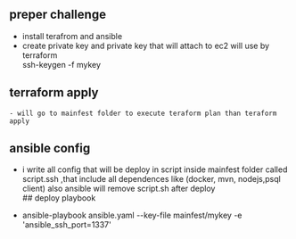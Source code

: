 ##  preper challenge

- install terafrom and ansible 
- create private key and private key that will attach to ec2 will use by terraform  
    ssh-keygen -f mykey

## terraform apply 
    - will go to mainfest folder to execute teraform plan than teraform apply 
    
## ansible config 
   - i write all config that will be deploy in script inside mainfest folder called script.ssh ,that include all dependences like (docker, mvn, nodejs,psql client)      also ansible will remove script.sh  after deploy     
    ## deploy playbook 
    
   - ansible-playbook ansible.yaml  --key-file mainfest/mykey -e 'ansible_ssh_port=1337'
  
